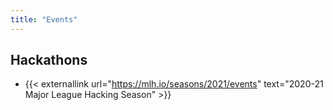 ```yaml
---
title: "Events"
---
```


## Hackathons

+ {{< externallink url="https://mlh.io/seasons/2021/events" text="2020-21 Major League Hacking Season" >}}